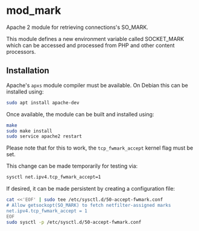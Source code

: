
mod_mark
========

Apache 2 module for retrieving connections's SO_MARK.

This module defines a new environment variable called SOCKET_MARK which can be accessed and
processed from PHP and other content processors.

Installation
------------

Apache's `apxs` module compiler must be available. On Debian this can be installed using:
```bash
sudo apt install apache-dev
```

Once available, the module can be built and installed using:
```bash
make
sudo make install
sudo service apache2 restart
```

Please note that for this to work, the `tcp_fwmark_accept` kernel flag must be set.

This change can be made temporarily for testing via:
```bash
sysctl net.ipv4.tcp_fwmark_accept=1
```

If desired, it can be made persistent by creating a configuration file:
```bash
cat <<'EOF' | sudo tee /etc/sysctl.d/50-accept-fwmark.conf
# Allow getsockopt(SO_MARK) to fetch netfilter-assigned marks
net.ipv4.tcp_fwmark_accept = 1
EOF
sudo sysctl -p /etc/sysctl.d/50-accept-fwmark.conf
```
